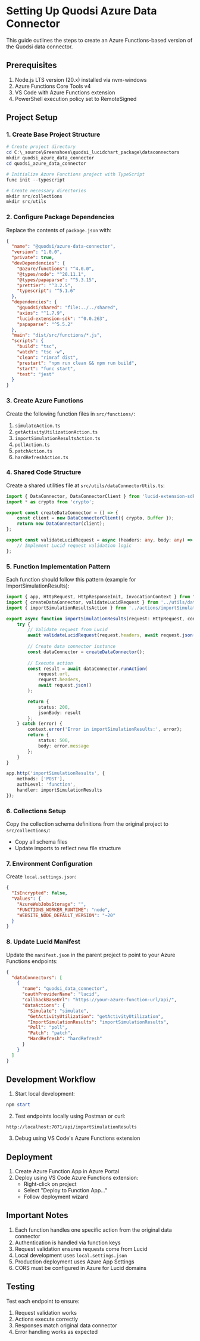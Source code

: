 # Setting Up Quodsi Azure Data Connector

This guide outlines the steps to create an Azure Functions-based version of the Quodsi data connector.

## Prerequisites

1. Node.js LTS version (20.x) installed via nvm-windows
2. Azure Functions Core Tools v4
3. VS Code with Azure Functions extension
4. PowerShell execution policy set to RemoteSigned

## Project Setup

### 1. Create Base Project Structure

```powershell
# Create project directory
cd C:\_source\Greenshoes\quodsi_lucidchart_package\dataconnectors
mkdir quodsi_azure_data_connector
cd quodsi_azure_data_connector

# Initialize Azure Functions project with TypeScript
func init --typescript

# Create necessary directories
mkdir src/collections
mkdir src/utils
```

### 2. Configure Package Dependencies

Replace the contents of `package.json` with:

```json
{
  "name": "@quodsi/azure-data-connector",
  "version": "1.0.0",
  "private": true,
  "devDependencies": {
    "@azure/functions": "^4.0.0",
    "@types/node": "^20.11.1",
    "@types/papaparse": "^5.3.15",
    "prettier": "^3.2.5",
    "typescript": "^5.1.6"
  },
  "dependencies": {
    "@quodsi/shared": "file:../../shared",
    "axios": "^1.7.9",
    "lucid-extension-sdk": "^0.0.263",
    "papaparse": "^5.5.2"
  },
  "main": "dist/src/functions/*.js",
  "scripts": {
    "build": "tsc",
    "watch": "tsc -w",
    "clean": "rimraf dist",
    "prestart": "npm run clean && npm run build",
    "start": "func start",
    "test": "jest"
  }
}
```

### 3. Create Azure Functions

Create the following function files in `src/functions/`:

1. `simulateAction.ts`
2. `getActivityUtilizationAction.ts`
3. `importSimulationResultsAction.ts`
4. `pollAction.ts`
5. `patchAction.ts`
6. `hardRefreshAction.ts`

### 4. Shared Code Structure

Create a shared utilities file at `src/utils/dataConnectorUtils.ts`:

```typescript
import { DataConnector, DataConnectorClient } from 'lucid-extension-sdk';
import * as crypto from 'crypto';

export const createDataConnector = () => {
    const client = new DataConnectorClient({ crypto, Buffer });
    return new DataConnector(client);
};

export const validateLucidRequest = async (headers: any, body: any) => {
    // Implement Lucid request validation logic
};
```

### 5. Function Implementation Pattern

Each function should follow this pattern (example for ImportSimulationResults):

```typescript
import { app, HttpRequest, HttpResponseInit, InvocationContext } from "@azure/functions";
import { createDataConnector, validateLucidRequest } from '../utils/dataConnectorUtils';
import { importSimulationResultsAction } from '../actions/importSimulationResultsAction';

export async function importSimulationResults(request: HttpRequest, context: InvocationContext): Promise<HttpResponseInit> {
    try {
        // Validate request from Lucid
        await validateLucidRequest(request.headers, await request.json());
        
        // Create data connector instance
        const dataConnector = createDataConnector();
        
        // Execute action
        const result = await dataConnector.runAction(
            request.url,
            request.headers,
            await request.json()
        );

        return { 
            status: 200,
            jsonBody: result
        };
    } catch (error) {
        context.error('Error in importSimulationResults:', error);
        return {
            status: 500,
            body: error.message
        };
    }
}

app.http('importSimulationResults', {
    methods: ['POST'],
    authLevel: 'function',
    handler: importSimulationResults
});
```

### 6. Collections Setup

Copy the collection schema definitions from the original project to `src/collections/`:
- Copy all schema files
- Update imports to reflect new file structure

### 7. Environment Configuration

Create `local.settings.json`:

```json
{
  "IsEncrypted": false,
  "Values": {
    "AzureWebJobsStorage": "",
    "FUNCTIONS_WORKER_RUNTIME": "node",
    "WEBSITE_NODE_DEFAULT_VERSION": "~20"
  }
}
```

### 8. Update Lucid Manifest

Update the `manifest.json` in the parent project to point to your Azure Functions endpoints:

```json
{
  "dataConnectors": [
    {
      "name": "quodsi_data_connector",
      "oauthProviderName": "lucid",
      "callbackBaseUrl": "https://your-azure-function-url/api/",
      "dataActions": {
        "Simulate": "simulate",
        "GetActivityUtilization": "getActivityUtilization",
        "ImportSimulationResults": "importSimulationResults",
        "Poll": "poll",
        "Patch": "patch",
        "HardRefresh": "hardRefresh"
      }
    }
  ]
}
```

## Development Workflow

1. Start local development:
```powershell
npm start
```

2. Test endpoints locally using Postman or curl:
```
http://localhost:7071/api/importSimulationResults
```

3. Debug using VS Code's Azure Functions extension

## Deployment

1. Create Azure Function App in Azure Portal
2. Deploy using VS Code Azure Functions extension:
   - Right-click on project
   - Select "Deploy to Function App..."
   - Follow deployment wizard

## Important Notes

1. Each function handles one specific action from the original data connector
2. Authentication is handled via function keys
3. Request validation ensures requests come from Lucid
4. Local development uses `local.settings.json`
5. Production deployment uses Azure App Settings
6. CORS must be configured in Azure for Lucid domains

## Testing

Test each endpoint to ensure:
1. Request validation works
2. Actions execute correctly
3. Responses match original data connector
4. Error handling works as expected

